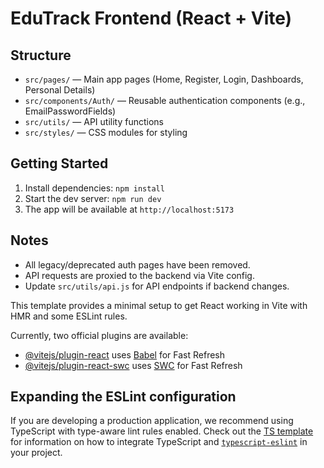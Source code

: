 # EduTrack Frontend (React + Vite)

## Structure

- `src/pages/` — Main app pages (Home, Register, Login, Dashboards, Personal Details)
- `src/components/Auth/` — Reusable authentication components (e.g., EmailPasswordFields)
- `src/utils/` — API utility functions
- `src/styles/` — CSS modules for styling

## Getting Started

1. Install dependencies: `npm install`
2. Start the dev server: `npm run dev`
3. The app will be available at `http://localhost:5173`

## Notes

- All legacy/deprecated auth pages have been removed.
- API requests are proxied to the backend via Vite config.
- Update `src/utils/api.js` for API endpoints if backend changes.

This template provides a minimal setup to get React working in Vite with HMR and some ESLint rules.

Currently, two official plugins are available:

- [@vitejs/plugin-react](https://github.com/vitejs/vite-plugin-react/blob/main/packages/plugin-react) uses [Babel](https://babeljs.io/) for Fast Refresh
- [@vitejs/plugin-react-swc](https://github.com/vitejs/vite-plugin-react/blob/main/packages/plugin-react-swc) uses [SWC](https://swc.rs/) for Fast Refresh

## Expanding the ESLint configuration

If you are developing a production application, we recommend using TypeScript with type-aware lint rules enabled. Check out the [TS template](https://github.com/vitejs/vite/tree/main/packages/create-vite/template-react-ts) for information on how to integrate TypeScript and [`typescript-eslint`](https://typescript-eslint.io) in your project.
